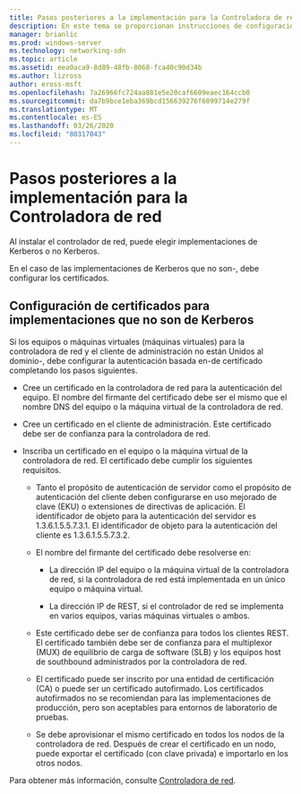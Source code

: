 ```yaml
---
title: Pasos posteriores a la implementación para la Controladora de red
description: En este tema se proporcionan instrucciones de configuración de certificados para implementaciones que no son de Kerberos de la controladora de red en Windows Server 2016 Datacenter.
manager: brianlic
ms.prod: windows-server
ms.technology: networking-sdn
ms.topic: article
ms.assetid: eea0aca9-8d89-48fb-8068-fca40c90d34b
ms.author: lizross
author: eross-msft
ms.openlocfilehash: 7a26966fc724aa881e5e20caf6609eaec164ccb0
ms.sourcegitcommit: da7b9bce1eba369bcd156639276f6899714e279f
ms.translationtype: MT
ms.contentlocale: es-ES
ms.lasthandoff: 03/26/2020
ms.locfileid: "80317043"
---
```

# <a name="post-deployment-steps-for-network-controller"></a>Pasos posteriores a la implementación para la Controladora de red

Al instalar el controlador de red, puede elegir implementaciones de Kerberos o no Kerberos.

En el caso de las implementaciones de Kerberos que no son\-, debe configurar los certificados.

## <a name="configure-certificates-for-non-kerberos-deployments"></a>Configuración de certificados para implementaciones que no son de Kerberos

Si los equipos o máquinas virtuales \(máquinas virtuales\) para la controladora de red y el cliente de administración no están Unidos al dominio\-, debe configurar la autenticación basada en\-de certificado completando los pasos siguientes.

- Cree un certificado en la controladora de red para la autenticación del equipo. El nombre del firmante del certificado debe ser el mismo que el nombre DNS del equipo o la máquina virtual de la controladora de red.

- Cree un certificado en el cliente de administración. Este certificado debe ser de confianza para la controladora de red.
  
- Inscriba un certificado en el equipo o la máquina virtual de la controladora de red. El certificado debe cumplir los siguientes requisitos.
  
    -  Tanto el propósito de autenticación de servidor como el propósito de autenticación del cliente deben configurarse en uso mejorado de clave \(EKU\) o extensiones de directivas de aplicación. El identificador de objeto para la autenticación del servidor es 1.3.6.1.5.5.7.3.1. El identificador de objeto para la autenticación del cliente es 1.3.6.1.5.5.7.3.2.
  
    - El nombre del firmante del certificado debe resolverse en:
  
        - La dirección IP del equipo o la máquina virtual de la controladora de red, si la controladora de red está implementada en un único equipo o máquina virtual.

        - La dirección IP de REST, si el controlador de red se implementa en varios equipos, varias máquinas virtuales o ambos.
  
    - Este certificado debe ser de confianza para todos los clientes REST. El certificado también debe ser de confianza para el multiplexor (MUX) de equilibrio de carga de software (SLB) y los equipos host de southbound administrados por la controladora de red.
  
    - El certificado puede ser inscrito por una entidad de certificación (CA) o puede ser un certificado autofirmado. Los certificados autofirmados no se recomiendan para las implementaciones de producción, pero son aceptables para entornos de laboratorio de pruebas.
  
    - Se debe aprovisionar el mismo certificado en todos los nodos de la controladora de red. Después de crear el certificado en un nodo, puede exportar el certificado (con clave privada) e importarlo en los otros nodos.

Para obtener más información, consulte [Controladora de red](Network-Controller.md).
